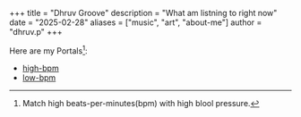 +++
title = "Dhruv Groove"
description = "What am listning to right now"
date = "2025-02-28"
aliases = ["music", "art", "about-me"]
author = "dhruv.p"
+++

Here are my Portals[^1]:

[^1]: Match high beats-per-minutes(bpm) with high blool pressure.

- [high-bpm](https://music.youtube.com/playlist?list=PLntwUKXctQdpnfyVzVzrQNB6DhfPshih_&si=6ljgrWC3dbrE65cG)
- [low-bpm](https://music.youtube.com/playlist?list=PLntwUKXctQdoeX0lcIK7SNybqBoi5ea6G&si=5-LnkKjnLmcdHxiQ) 
